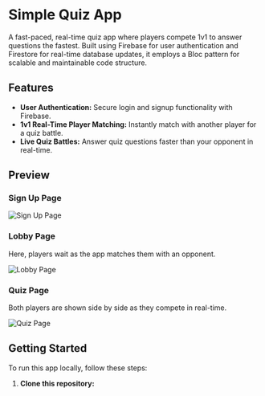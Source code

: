 # Simple Quiz App

A fast-paced, real-time quiz app where players compete 1v1 to answer questions the fastest. Built using Firebase for user authentication and Firestore for real-time database updates, it employs a Bloc pattern for scalable and maintainable code structure.

## Features

- **User Authentication:** Secure login and signup functionality with Firebase.
- **1v1 Real-Time Player Matching:** Instantly match with another player for a quiz battle.
- **Live Quiz Battles:** Answer quiz questions faster than your opponent in real-time.

## Preview

### Sign Up Page

![Sign Up Page](/assets/f07c9435-fefc-40c6-9cdd-7f4f7084d5d0 "Sign Up Page")

### Lobby Page

Here, players wait as the app matches them with an opponent.

![Lobby Page](/assets/ccaa08ff-9ad8-475a-9d95-89a8c9b4f6f7 "Lobby Page")

### Quiz Page

Both players are shown side by side as they compete in real-time.

![Quiz Page](/assets/4c4c41dd-1120-4bad-ab5a-9bd8c9154594 "Quiz Page")

## Getting Started

To run this app locally, follow these steps:

1. **Clone this repository:**
